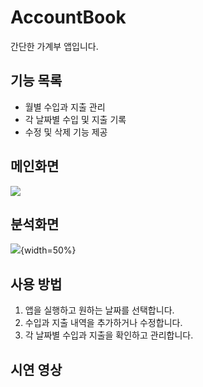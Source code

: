 # AccountBook

간단한 가계부 앱입니다.

## 기능 목록

- 월별 수입과 지출 관리
- 각 날짜별 수입 및 지출 기록
- 수정 및 삭제 기능 제공

## 메인화면

<img src="https://github.com/hs-1971431-chaesuhyun/AccountBook/assets/63581424/c0314c88-0255-427d-b702-cdb0da5c06c2" style="max-width:100%;">


## 분석화면

![](https://github.com/hs-1971431-chaesuhyun/AccountBook/assets/63581424/ad4767b6-f989-4e02-8147-185459c0ecc8){width=50%}


## 사용 방법

1. 앱을 실행하고 원하는 날짜를 선택합니다.
2. 수입과 지출 내역을 추가하거나 수정합니다.
3. 각 날짜별 수입과 지출을 확인하고 관리합니다.

## 시연 영상


